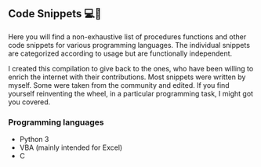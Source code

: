 ## Code Snippets :computer::monkey:

Here you will find a non-exhaustive list of procedures functions and other code snippets for various programming languages. The individual snippets are categorized according to usage but are functionally independent.

I created this compilation to give back to the ones, who have been willing to enrich the internet with their contributions. Most snippets were written by myself. Some were taken from the community and edited. If you find yourself reinventing the wheel, in a particular programming task, I might got you covered.

### Programming languages
- Python 3
- VBA (mainly intended for Excel)
- C
